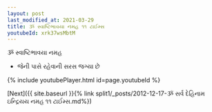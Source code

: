 ```yaml
---
layout: post
last_modified_at: 2021-03-29
title: ૐ સ્વાષ્ટિભાવયા નમહ ૧૧ ટાઈમ્સ
youtubeId: xrk37wsMbtM
---
```

 
 
 ૐ સ્વાષ્ટિભાવયા નમહ  
 
 -  જેની પાસે રહેવાની સરસ જગ્યા છે 
 
  
 
  
 
 
 
 
 
 


{% include youtubePlayer.html id=page.youtubeId %}
 
[Next]({{ site.baseurl }}{% link  split1/_posts/2012-12-17-ૐ સર્વ દેહિનામ ઇન્દ્રિયય નમહ ૧૧ ટાઈમ્સ.md%})
 
